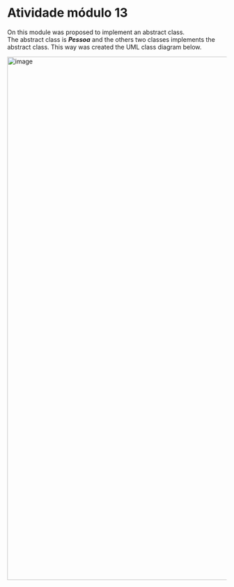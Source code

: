 # Atividade módulo 13

On this module was proposed to implement an abstract class.<br>
The abstract class is **_Pessoa_** and the 
others two classes implements the abstract class.
This way was created the UML class diagram below.

<img width="1201" alt="image" src="https://github.com/maxfideles/tarefas-ebac-max/assets/61297641/0200cc2b-3f50-4c62-9b34-6978f1667e1e">
